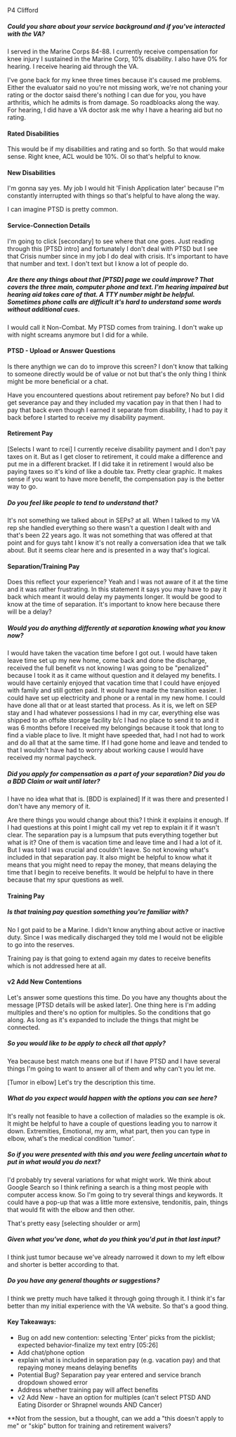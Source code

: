P4
Clifford
##### Could you share about your service background and if you've interacted with the VA?
I served in the Marine Corps 84-88. I currently receive compensation for knee injury I sustained in the Marine Corp, 10% disability. I also have 0% for hearing. I receive hearing aid through the VA.

I've gone back for my knee three times because it's caused me problems. Either the evaluator said no you're not missing work, we're not chaning your rating or the doctor saisd there's nothing I can due for you, you have arthritis, which he admits is from damage. So roadbloacks along the way. For hearing, I did have a VA doctor ask me why I have a hearing aid but no rating.

#### Rated Disabilities
This would be if my disabilities and rating and so forth. So that would make sense. Right knee, ACL would be 10%. Ol so that's helpful to know.

#### New Disabilities
I'm gonna say yes. My job I would hit 'Finish Application later' because I"m constantly interrupted with things so that's helpful to have along the way.

I can imagine PTSD is pretty common. 

#### Service-Connection Details
I'm going to click [secondary] to see where that one goes.
Just reading through this [PTSD intro] and fortunately I don't deal with PTSD but I see that Crisis number since in my job I do deal with crisis. It's important to have that number and text. I don't text but I know a lot of people do.

##### Are there any things about that [PTSD] page we could improve? That covers the three main, computer phone and text. I'm hearing impaired but hearing aid takes care of that. A TTY number might be helpful. Sometimes phone calls are difficult it's hard to understand some words without additional cues.

I would call it Non-Combat. My PTSD comes from training. I don't wake up with night screams anymore but I did for a while.

#### PTSD - Upload or Answer Questions
Is there anythign we can do to improve this screen?
I don't know that talking to someone directly would be of value or not but that's the only thing I think might be more beneficial or a chat.

Have you encountered questions about retirement pay before?
No but I did get severance pay and they included my vacation pay in that then I had to pay that back even though I earned it separate from disability, I had to pay it back before I started to receive my disability payment.

#### Retirement Pay
[Selects I want to rcei]
I currently receive disability payment and I don't pay taxes on it. But as I get closer to retirement, it could make a difference and put me in a different bracket. If I did take it in retirement I would also be paying taxes so it's kind of like a double tax. Pretty clear graphic. It makes sense if you want to have more benefit, the compensation pay is the better way to go.

##### Do you feel like people to tend to understand that?
It's not something we talked about in SEPs? at all. When I talked to my VA rep she handled everything so there wasn't a question I dealt with and that's been 22 years ago. It was not something that was offered at that point and for guys taht I know it's not really a conversation idea that we talk about. But it seems clear here and is presented in a way that's logical.

#### Separation/Training Pay
Does this reflect your experience? 
Yeah and I was not aware of it at the time and it was rather frustrating. In this statement it says you may have to pay it back which meant it would delay my payments longer. It would be good to know at the time of separation. It's important to know here because there will be a delay?

##### Would you do anything differently at separation knowing what you know now? 
I would have taken the vacation time before I got out. I would have taken leave time set up my new home, come back and done the discharge, received the full benefit vs not knowing I was going to be "penalized" because I took it as it came without question and it delayed my benefits. I would have certainly enjoyed that vacation time that I could have enjoyed with family and still gotten paid. It would have made the transition easier. I could have set up electricity and phone or a rental in my new home. I could have done all that or at least started that process. As it is, we left on SEP stay and I had whatever possessions I had in my car, everything else was shipped to  an offsite storage facility b/c I had no place to send it to and it was 6 months before I received my belongings because it took that long to find a viable place to live. It  might have speeded that, had I not had to work and do all that at the same time. If I had gone home and leave and tended to that I wouldn't have had to worry about working cause I would have received my normal  paycheck.

##### Did you apply for compensation as a part of your separation? Did you do a BDD Claim or wait until later?
I have no idea what that is. [BDD is explained] If it was there and presented I don't have any memory of it.

Are there things you would change about this? I think it explains it enough. If I had questions at this point I might  call my vet rep to explain it if it wasn't clear. The separation pay is a lumpsum that puts everything together but what is it? One of them is vacation time and leave time and I had a lot of it. But I was told I was crucial and couldn't leave. So not knowing what's included in that separation pay. It also might be helpful to know what it means that you might need to repay the money, that means delaying the time that I begin to receive benefits. It would be helpful to have in there because that my spur questions as well.

#### Training Pay
##### Is that training pay question something you're familiar with?
No I got paid to be a Marine. I didn't know anything about active or inactive duty. Since I was medically discharged they told me I would not be eligible to go into the reserves.

Training pay is that going to extend again my dates to receive benefits which is not addressed here at all.

#### v2 Add New Contentions
Let's answer some questions this time.
Do you have any thoughts about the message [PTSD details will be asked later]. One thing here is I'm adding multiples and there's no option for multiples. So the conditions that go along. As long as it's expanded to include the things that might be connected.

##### So you would like to be apply to check all that apply?
Yea because best match means one but if I have PTSD and I have several things I'm going to want to answer all of them and why can't you let me.

[Tumor in elbow]
Let's try the description this time.

##### What do you expect would happen with the options you can see here?
It's really not feasible to have a collection of maladies so the example is ok. It might be helpful to have a couple of questions leading you to narrow it down. Extremities, Emotional, my arm, what part, then you can type in elbow, what's the medical condition 'tumor'.

##### So if you were presented with this and you were feeling uncertain what to put in what would you do next?
I'd probably try several variations for what might work. We think about Google Search so I think refining a search is a thing most people with computer access know. So I'm going to try several things and keywords. It could have a pop-up that was a little more extensive, tendonitis, pain, things that would fit with the elbow and then other.

That's pretty easy [selecting shoulder or arm]

##### Given what you've done, what do you think you'd put in that last input?
I think just tumor  because we've already narrowed it down to my left elbow and shorter is better according to that.

##### Do you have any general thoughts or suggestions?
I think we pretty much have talked it through going through it. I think it's far better than my initial experience with the VA website. So that's a good thing.

#### Key Takeaways:
- Bug on add new contention: selecting 'Enter' picks from the picklist; expected behavior-finalize my text entry [05:26]
- Add chat/phone option
- explain what is included in separation pay (e.g. vacation pay) and
that repaying money means delaying benefits
- Potential Bug? Separation pay year entered and service branch dropdown showed error
- Address whether training pay will affect benefits
- v2 Add New - have an option for multiples (can't select PTSD AND Eating Disorder or Shrapnel wounds AND Cancer)

**Not from the session, but a thought, can we add a "this doesn't apply to me" or "skip" button for training and retirement waivers?
